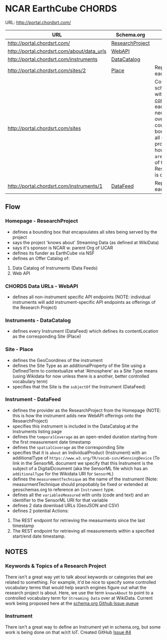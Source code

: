 # NCAR EarthCube CHORDS #

URL: http://portal.chordsrt.com/

| URL | Schema.org | Notes |
| --- | ---------- | ----- |
|  http://portal.chordsrt.com/ | [ResearchProject](https://github.com/earthcubearchitecture-project418/p419dcatservices/blob/master/CHORDS/ResearchProject.jsonld) |  |
| http://portal.chordsrt.com/about/data_urls | [WebAPI](https://github.com/earthcubearchitecture-project418/p419dcatservices/blob/master/CHORDS/WebAPI.jsonld) |  |
| http://portal.chordsrt.com/instruments | [DataCatalog](https://github.com/earthcubearchitecture-project418/p419dcatservices/blob/master/CHORDS/DataCatalog.jsonld) |  |
| http://portal.chordsrt.com/sites/2 | [Place](https://github.com/earthcubearchitecture-project418/p419dcatservices/blob/master/CHORDS/Place.jsonld) | Repeatable for each site page |
| http://portal.chordsrt.com/sites |  | Could define a schema.org/Place with an array of [containsPlace](https://schema.org/containsPlace) for each Site, but not necessary (This overall Place could be the bounding box of all sites for this project and be how the `areaServed` field of teh ResearchProject is defined) |
| http://portal.chordsrt.com/instruments/1 | [DataFeed](https://github.com/earthcubearchitecture-project418/p419dcatservices/blob/master/CHORDS/DataFeed.jsonld) | Repeatable for each insturment |

## Flow ##

### Homepage - ResearchProject ###

* defines a bounding box that encapsulates all sites being served by the project
* says the project 'knows about' Streaming Data (as defined at WikiData)
* says it's sponsor is NCAR w. parent Org of UCAR
* defines its funder as EarthCube via NSF
* defines an Offer Catalog of:

1. Data Catalog of Instruments (Data Feeds)
2. Web API

### CHORDS Data URLs - WebAPI ###

* defines all non-instrument specific API endpoints (NOTE: individual instruments will add instrument-specific API endpoints as offerings of the Research Project)

### Instruments - DataCatalog ###

* defines every Instrument (DataFeed) which defines its contentLocation as the corresponding Site (Place)

### Site - Place ###

* defines the GeoCoordines of the instrument
* defines the Site Type as an additionalProperty of the Site using a DefinedTerm to contextualize what 'Atmosphere' as a Site Type means (using Wikidata for now unless there is a another, better controlled vocabulary term)
* specifies that the Site is the `subjectOf` the Instrument (DataFeed)

### Instrument - DataFeed ###

* defines the provider as the ResearchProject from the Homepage (NOTE: this is how the instrument adds new WebAPI offerings onto the ResearchProject)
* specifies this instrument is included in the DataCatalog at the Instruments listing page
* defines the `temporalCoverage` as an open-ended duration starting from the first measurement date timestamp
* defines the `spatialCoverage` as the corresponding Site
* specifies that it is `about` an IndividualProduct (Instrument) with an additionalType of `https://www.w3.org/TR/vocab-ssn/#SensingDevice` (To link in the SensorML document we specify that this Instrument is the subject of a DigitalDcoument (aka the SensorML file which has an `additionalType` for the Wikidata URI for `SensorML`)
* defines the `measurementTechnique` as the name of the instrument (Note: measurmentTechnique should propobably be fixed or extended at geoschemas.org to reference an `Instrument` type.
* defines all the `variablesMeasured` with units (code and text) and an identifier to the SensorML URI for that variable
* defines 2 data download URLs (GeoJSON and CSV) 
* defines 2 potential Actions:

1. The REST endpoint for retrieving the measurments since the last timestamp
2. The REST endpoint for retrieving all measurements within a specified start/end date timestamp. 

## NOTES ##

### Keywords & Topics of a Research Project ###

There isn't a great way yet to talk about keywords or categories that are related to something. For example, it'd be nice to specify some controlled vocabulary terms that would help search engines figure out what the research project is about. Here, we use the term `knowsAbout` to point to a controlled vocabulary term for `Streaming Data` over at WikiData. Current work being proposed here at the [schema.org Github Issue queue](https://github.com/schemaorg/schemaorg/issues/2257)

### Instrument ###

There isn't a great way to define an Instrument yet in schema.org, but some work is being done on that w/r/t IoT. Created GitHub [Issue #4](https://github.com/earthcubearchitecture-project418/p419dcatservices/issues/4)

